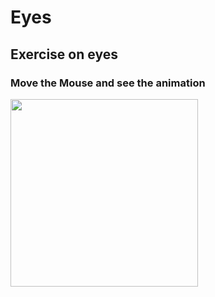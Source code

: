 # Eyes
## Exercise on eyes
### Move the Mouse and see the animation
<img src= "https://github.com/mitstack/MITModule/blob/main/eye-exercise/oneeye.png)" width='300'/>

